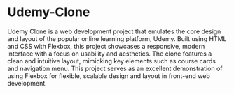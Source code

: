 # Udemy-Clone
Udemy Clone is a web development project that emulates the core design and layout of the popular online learning platform, Udemy. Built using HTML and CSS with Flexbox, this project showcases a responsive, modern interface with a focus on usability and aesthetics. The clone features a clean and intuitive layout, mimicking key elements such as course cards and navigation menu. This project serves as an excellent demonstration of using Flexbox for flexible, scalable design and layout in front-end web development.
